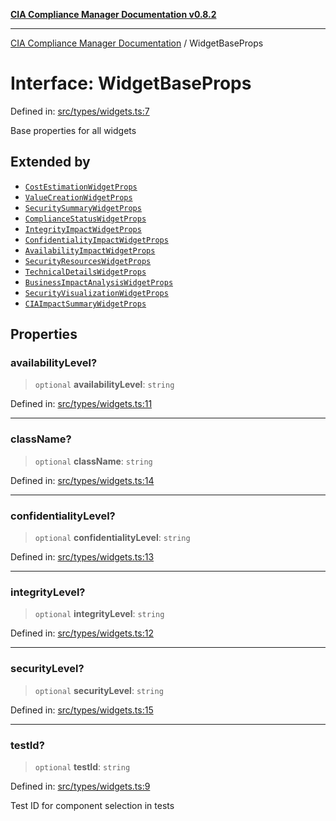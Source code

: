 [**CIA Compliance Manager Documentation v0.8.2**](../README.md)

***

[CIA Compliance Manager Documentation](../globals.md) / WidgetBaseProps

# Interface: WidgetBaseProps

Defined in: [src/types/widgets.ts:7](https://github.com/Hack23/cia-compliance-manager/blob/423c5d261c747ade8ca2550e176aa05168b5a31e/src/types/widgets.ts#L7)

Base properties for all widgets

## Extended by

- [`CostEstimationWidgetProps`](CostEstimationWidgetProps.md)
- [`ValueCreationWidgetProps`](ValueCreationWidgetProps.md)
- [`SecuritySummaryWidgetProps`](SecuritySummaryWidgetProps.md)
- [`ComplianceStatusWidgetProps`](ComplianceStatusWidgetProps.md)
- [`IntegrityImpactWidgetProps`](IntegrityImpactWidgetProps.md)
- [`ConfidentialityImpactWidgetProps`](ConfidentialityImpactWidgetProps.md)
- [`AvailabilityImpactWidgetProps`](AvailabilityImpactWidgetProps.md)
- [`SecurityResourcesWidgetProps`](SecurityResourcesWidgetProps.md)
- [`TechnicalDetailsWidgetProps`](TechnicalDetailsWidgetProps.md)
- [`BusinessImpactAnalysisWidgetProps`](BusinessImpactAnalysisWidgetProps.md)
- [`SecurityVisualizationWidgetProps`](SecurityVisualizationWidgetProps.md)
- [`CIAImpactSummaryWidgetProps`](CIAImpactSummaryWidgetProps.md)

## Properties

### availabilityLevel?

> `optional` **availabilityLevel**: `string`

Defined in: [src/types/widgets.ts:11](https://github.com/Hack23/cia-compliance-manager/blob/423c5d261c747ade8ca2550e176aa05168b5a31e/src/types/widgets.ts#L11)

***

### className?

> `optional` **className**: `string`

Defined in: [src/types/widgets.ts:14](https://github.com/Hack23/cia-compliance-manager/blob/423c5d261c747ade8ca2550e176aa05168b5a31e/src/types/widgets.ts#L14)

***

### confidentialityLevel?

> `optional` **confidentialityLevel**: `string`

Defined in: [src/types/widgets.ts:13](https://github.com/Hack23/cia-compliance-manager/blob/423c5d261c747ade8ca2550e176aa05168b5a31e/src/types/widgets.ts#L13)

***

### integrityLevel?

> `optional` **integrityLevel**: `string`

Defined in: [src/types/widgets.ts:12](https://github.com/Hack23/cia-compliance-manager/blob/423c5d261c747ade8ca2550e176aa05168b5a31e/src/types/widgets.ts#L12)

***

### securityLevel?

> `optional` **securityLevel**: `string`

Defined in: [src/types/widgets.ts:15](https://github.com/Hack23/cia-compliance-manager/blob/423c5d261c747ade8ca2550e176aa05168b5a31e/src/types/widgets.ts#L15)

***

### testId?

> `optional` **testId**: `string`

Defined in: [src/types/widgets.ts:9](https://github.com/Hack23/cia-compliance-manager/blob/423c5d261c747ade8ca2550e176aa05168b5a31e/src/types/widgets.ts#L9)

Test ID for component selection in tests
